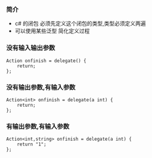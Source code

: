 ### 简介
* c# 的闭包 必须先定义这个闭包的类型,类型必须定义两遍
* 可以使用某些泛型 简化定义过程

### 没有输入输出参数
```
Action onfinish = delegate() {
    return;
};
```

### 没有输出参数,有输入参数
```
Action<int> onfinish = delegate(a int) {
    return;
};
```

### 有输出参数,有输入参数
```
Action<int,string> onfinish = delegate(a int) {
    return "1";
};
```